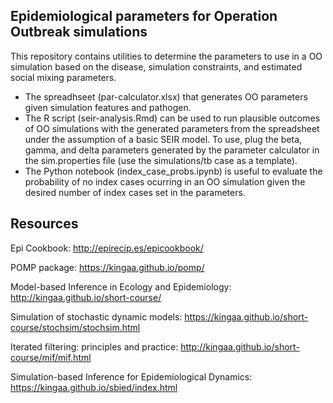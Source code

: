 ## Epidemiological parameters for Operation Outbreak simulations

This repository contains utilities to determine the parameters to use in a OO simulation based on the disease, simulation constraints, and estimated social mixing parameters.

* The spreadhseet (par-calculator.xlsx) that generates OO parameters given simulation features and pathogen.
* The R script (seir-analysis.Rmd) can be used to run plausible outcomes of OO simulations with the generated parameters from the spreadsheet under the assumption of a basic SEIR model. To use, plug the beta, gamma, and delta parameters generated by the parameter calculator in the sim.properties file (use the simulations/tb case as a template).
* The Python notebook (index_case_probs.ipynb) is useful to evaluate the probability of no index cases ocurring in an OO simulation given the desired number of index cases set in the parameters.

## Resources

Epi Cookbook: http://epirecip.es/epicookbook/

POMP package: https://kingaa.github.io/pomp/

Model-based Inference in Ecology and Epidemiology: http://kingaa.github.io/short-course/

Simulation of stochastic dynamic models: https://kingaa.github.io/short-course/stochsim/stochsim.html

Iterated filtering: principles and practice: http://kingaa.github.io/short-course/mif/mif.html

Simulation-based Inference for Epidemiological Dynamics: https://kingaa.github.io/sbied/index.html
